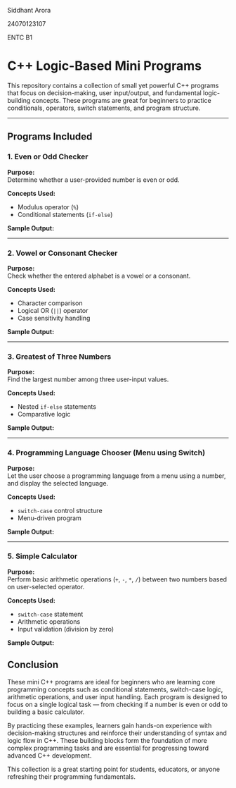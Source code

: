 Siddhant Arora

24070123107

ENTC B1

# C++ Logic-Based Mini Programs

This repository contains a collection of small yet powerful C++ programs that focus on decision-making, user input/output, and fundamental logic-building concepts. These programs are great for beginners to practice conditionals, operators, switch statements, and program structure.

---

## Programs Included

### 1. Even or Odd Checker

**Purpose:**  
Determine whether a user-provided number is even or odd.

**Concepts Used:**
- Modulus operator (`%`)
- Conditional statements (`if-else`)

**Sample Output:**


---

### 2. Vowel or Consonant Checker

**Purpose:**  
Check whether the entered alphabet is a vowel or a consonant.

**Concepts Used:**
- Character comparison
- Logical OR (`||`) operator
- Case sensitivity handling

**Sample Output:**


---

### 3. Greatest of Three Numbers

**Purpose:**  
Find the largest number among three user-input values.

**Concepts Used:**
- Nested `if-else` statements
- Comparative logic

**Sample Output:**


---

### 4. Programming Language Chooser (Menu using Switch)

**Purpose:**  
Let the user choose a programming language from a menu using a number, and display the selected language.

**Concepts Used:**
- `switch-case` control structure
- Menu-driven program

**Sample Output:**


---

### 5. Simple Calculator

**Purpose:**  
Perform basic arithmetic operations (`+`, `-`, `*`, `/`) between two numbers based on user-selected operator.

**Concepts Used:**
- `switch-case` statement
- Arithmetic operations
- Input validation (division by zero)

**Sample Output:**

## Conclusion

These mini C++ programs are ideal for beginners who are learning core programming concepts such as conditional statements, switch-case logic, arithmetic operations, and user input handling. Each program is designed to focus on a single logical task — from checking if a number is even or odd to building a basic calculator.

By practicing these examples, learners gain hands-on experience with decision-making structures and reinforce their understanding of syntax and logic flow in C++. These building blocks form the foundation of more complex programming tasks and are essential for progressing toward advanced C++ development.

This collection is a great starting point for students, educators, or anyone refreshing their programming fundamentals.


